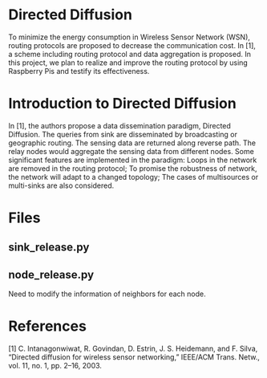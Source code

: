 # Directed Diffusion

To minimize the energy consumption in Wireless Sensor Network (WSN), routing protocols are proposed to decrease the communication cost. In [1], a scheme including routing protocol and data aggregation is proposed. In this project, we plan to realize and improve the routing protocol by using Raspberry Pis and testify its effectiveness. 

# Introduction to Directed Diffusion

In [1], the authors propose a data dissemination paradigm, Directed Diffusion.
The queries from sink are disseminated by broadcasting or geographic routing.
The sensing data are returned along reverse path. The relay nodes would
aggregate the sensing data from different nodes.
Some significant features are implemented in the paradigm: Loops in the
network are removed in the routing protocol; To promise the robustness of
network, the network will adapt to a changed topology; The cases of multisources
or multi-sinks are also considered.

# Files

## sink_release.py

## node_release.py

Need to modify the information of neighbors for each node.


# References

[1] C. Intanagonwiwat, R. Govindan, D. Estrin, J. S. Heidemann, and F. Silva,
“Directed diffusion for wireless sensor networking,” IEEE/ACM Trans.
Netw., vol. 11, no. 1, pp. 2–16, 2003.
